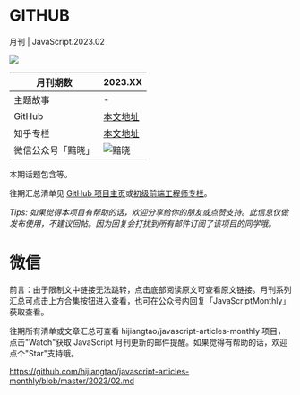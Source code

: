# GITHUB

月刊 | JavaScript.2023.02

![](https://github.com/hijiangtao/javascript-articles-monthly/raw/master/2023/img/XX.png )

| 月刊期数      | 2023.XX                                                                                  |
|-----------|------------------------------------------------------------------------------------------|
| 主题故事      | -                                                                                        |
| GitHub    | [本文地址](https://github.com/hijiangtao/javascript-articles-monthly/blob/master/2023/XX.md) |
| 知乎专栏      | [本文地址](https://zhuanlan.zhihu.com/p/XX)                                                  |
| 微信公众号「黯晓」 | ![黯晓](https://hijiangtao.github.io/assets/pic/qrcode_for_gh_4e090cdcbcc5_258.jpg)        |

本期话题包含等。

往期汇总清单见 [GitHub 项目主页](https://github.com/hijiangtao/javascript-articles-monthly)或[初级前端工程师专栏](https://zhuanlan.zhihu.com/makewebgreatagain)。

*Tips: 如果觉得本项目有帮助的话，欢迎分享给你的朋友或点赞支持。此信息仅做发布使用，不建议回帖。因为回复会打扰到所有邮件订阅了该项目的同学哦。*

# 微信

前言：由于限制文中链接无法跳转，点击底部阅读原文可查看原文链接。月刊系列汇总可点击上方合集按钮进入查看，也可在公众号内回复「JavaScriptMonthly」获取查看。

往期所有清单或文章汇总可查看 hijiangtao/javascript-articles-monthly 项目，点击"Watch"获取 JavaScript 月刊更新的邮件提醒。如果觉得有帮助的话，欢迎点个"Star"支持哦。

https://github.com/hijiangtao/javascript-articles-monthly/blob/master/2023/02.md